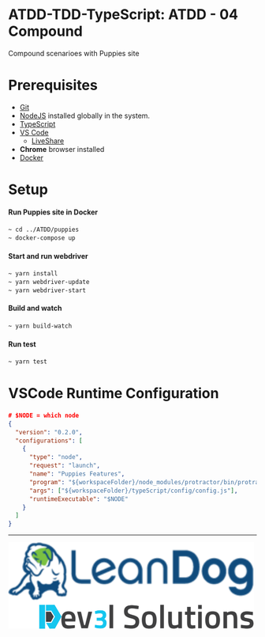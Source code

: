 # ATDD-TDD-TypeScript: ATDD - 04 Compound

Compound scenarioes with Puppies site

# Prerequisites

- [Git](https://github.com/)
- [NodeJS](https://nodejs.org/en/download/) installed globally in the system.
- [TypeScript](https://www.typescriptlang.org/)
- [VS Code](https://code.visualstudio.com/)
  - [LiveShare](https://code.visualstudio.com/learn/collaboration/live-share)
- **Chrome** browser installed
- [Docker](https://www.docker.com/)

# Setup

#### Run Puppies site in Docker

```bash
~ cd ../ATDD/puppies
~ docker-compose up
```

#### Start and run webdriver

```bash
~ yarn install
~ yarn webdriver-update
~ yarn webdriver-start
```

#### Build and watch

```bash
~ yarn build-watch
```

#### Run test

```bash
~ yarn test
```

# VSCode Runtime Configuration

```json
# $NODE = which node
{
  "version": "0.2.0",
  "configurations": [
    {
      "type": "node",
      "request": "launch",
      "name": "Puppies Features",
      "program": "${workspaceFolder}/node_modules/protractor/bin/protractor",
      "args": ["${workspaceFolder}/typeScript/config/config.js"],
      "runtimeExecutable": "$NODE"
    }
  ]
}
```

---

![](/assets/dev3l-solutions-logo-lean-dog.png)
